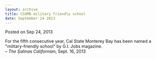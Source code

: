 ```yaml
---
layout: archive
title: CSUMB military friendly school
date: September 24 2013
---
```





<span class="date">Posted on Sep 24, 2013    </span>
<p>For the fifth consecutive year, Cal State Monterey Bay has been
named a &quot;military-friendly school&quot; by G.I. Jobs magazine.<br>
&#x2013; <em>The Salinas Californian</em>, Sept. 16, 2013</br></p>





